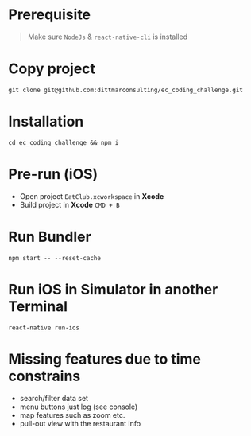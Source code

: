 # Prerequisite
> Make sure `NodeJs` & `react-native-cli` is installed

# Copy project
`git clone git@github.com:dittmarconsulting/ec_coding_challenge.git`

# Installation
`cd ec_coding_challenge && npm i`

# Pre-run (iOS)
- Open project `EatClub.xcworkspace` in **Xcode**
- Build project in **Xcode** `CMD + B`

# Run Bundler
`npm start -- --reset-cache`

# Run iOS in Simulator in another Terminal
`react-native run-ios`

# Missing features due to time constrains
- search/filter data set
- menu buttons just log (see console)
- map features such as zoom etc.
- pull-out view with the restaurant info
